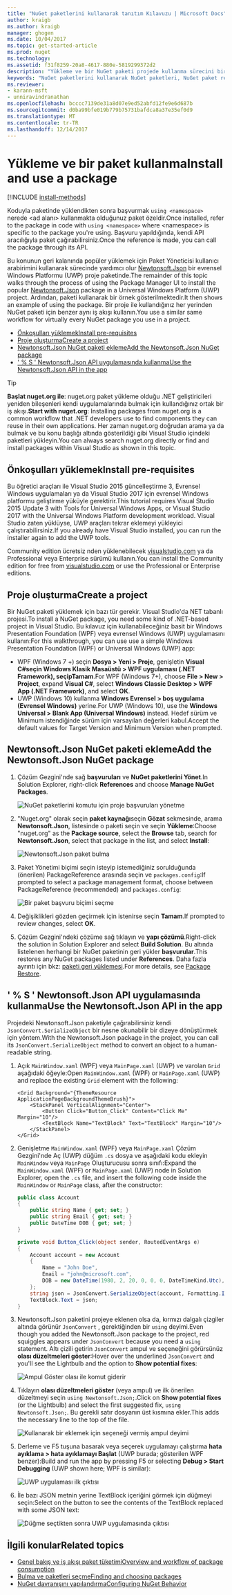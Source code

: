 ```yaml
---
title: "NuGet paketlerini kullanarak tanıtım Kılavuzu | Microsoft Docs"
author: kraigb
ms.author: kraigb
manager: ghogen
ms.date: 10/04/2017
ms.topic: get-started-article
ms.prod: nuget
ms.technology: 
ms.assetid: f31f8259-20a8-4617-880e-5819299372d2
description: "Yükleme ve bir NuGet paketi projede kullanma sürecini bir gözden geçirme öğretici."
keywords: "NuGet paketlerini kullanarak NuGet paketleri, NuGet paket referanslarını yükleme NuGet, NuGet paketi tüketim yükleyin"
ms.reviewer:
- karann-msft
- unniravindranathan
ms.openlocfilehash: bcccc7139de31a8d07e9ed52abfd12fe9e6d687b
ms.sourcegitcommit: d0ba99bfe019b779b75731bafdca8a37e35ef0d9
ms.translationtype: MT
ms.contentlocale: tr-TR
ms.lasthandoff: 12/14/2017
---
```

# <a name="install-and-use-a-package"></a><span data-ttu-id="4b3a9-104">Yükleme ve bir paket kullanma</span><span class="sxs-lookup"><span data-stu-id="4b3a9-104">Install and use a package</span></span>

[!INCLUDE [install-methods](../includes/install-methods.md)]

<span data-ttu-id="4b3a9-105">Koduyla paketinde yüklendikten sonra başvurmak `using <namespace>` nerede \<ad alanı\> kullanmakta olduğunuz paket özeldir.</span><span class="sxs-lookup"><span data-stu-id="4b3a9-105">Once installed, refer to the package in code with `using <namespace>` where \<namespace\> is specific to the package you're using.</span></span> <span data-ttu-id="4b3a9-106">Başvuru yapıldığında, kendi API aracılığıyla paket çağırabilirsiniz.</span><span class="sxs-lookup"><span data-stu-id="4b3a9-106">Once the reference is made, you can call the package through its API.</span></span>

<span data-ttu-id="4b3a9-107">Bu konunun geri kalanında popüler yüklemek için Paket Yöneticisi kullanıcı arabirimini kullanarak sürecinde yardımcı olur [Newtonsoft.Json](https://www.nuget.org/packages/Newtonsoft.Json/) bir evrensel Windows Platformu (UWP) proje paketinde.</span><span class="sxs-lookup"><span data-stu-id="4b3a9-107">The remainder of this topic walks through the process of using the Package Manager UI to install the popular [Newtonsoft.Json](https://www.nuget.org/packages/Newtonsoft.Json/) package in a Universal Windows Platform (UWP) project.</span></span> <span data-ttu-id="4b3a9-108">Ardından, paketi kullanarak bir örnek gösterilmektedir.</span><span class="sxs-lookup"><span data-stu-id="4b3a9-108">It then shows an example of using the package.</span></span> <span data-ttu-id="4b3a9-109">Bir proje ile kullandığınız her yerinden NuGet paketi için benzer aynı iş akışı kullanın.</span><span class="sxs-lookup"><span data-stu-id="4b3a9-109">You use a similar same workflow for virtually every NuGet package you use in a project.</span></span>

- [<span data-ttu-id="4b3a9-110">Önkoşulları yüklemek</span><span class="sxs-lookup"><span data-stu-id="4b3a9-110">Install pre-requisites</span></span>](#install-pre-requisites)
- [<span data-ttu-id="4b3a9-111">Proje oluşturma</span><span class="sxs-lookup"><span data-stu-id="4b3a9-111">Create a project</span></span>](#create-a-project)
- [<span data-ttu-id="4b3a9-112">Newtonsoft.Json NuGet paketi ekleme</span><span class="sxs-lookup"><span data-stu-id="4b3a9-112">Add the Newtonsoft.Json NuGet package</span></span>](#add-the-newtonsoftjson-nuget-package)
- [<span data-ttu-id="4b3a9-113">' % S ' Newtonsoft.Json API uygulamasında kullanma</span><span class="sxs-lookup"><span data-stu-id="4b3a9-113">Use the Newtonsoft.Json API in the app</span></span>](#use-the-newtonsoftjson-api-in-the-app)

> [!Tip]
> <span data-ttu-id="4b3a9-114">**Başlat nuget.org ile**: nuget.org paket yükleme olduğu .NET geliştiricileri yeniden bileşenleri kendi uygulamalarında bulmak için kullandığınız ortak bir iş akışı.</span><span class="sxs-lookup"><span data-stu-id="4b3a9-114">**Start with nuget.org**: Installing packages from nuget.org is a common workflow that .NET developers use to find components they can reuse in their own applications.</span></span> <span data-ttu-id="4b3a9-115">Her zaman nuget.org doğrudan arama ya da bulmak ve bu konu başlığı altında gösterildiği gibi Visual Studio içindeki paketleri yükleyin.</span><span class="sxs-lookup"><span data-stu-id="4b3a9-115">You can always search nuget.org directly or find and install packages within Visual Studio as shown in this topic.</span></span>

## <a name="install-pre-requisites"></a><span data-ttu-id="4b3a9-116">Önkoşulları yüklemek</span><span class="sxs-lookup"><span data-stu-id="4b3a9-116">Install pre-requisites</span></span>

<span data-ttu-id="4b3a9-117">Bu öğretici araçları ile Visual Studio 2015 güncelleştirme 3, Evrensel Windows uygulamaları ya da Visual Studio 2017 için evrensel Windows platformu geliştirme yüküyle gerektirir.</span><span class="sxs-lookup"><span data-stu-id="4b3a9-117">This tutorial requires Visual Studio 2015 Update 3 with Tools for Universal Windows Apps, or Visual Studio 2017 with the Universal Windows Platform development workload.</span></span> <span data-ttu-id="4b3a9-118">Visual Studio zaten yüklüyse, UWP araçları tekrar eklemeyi yükleyici çalıştırabilirsiniz.</span><span class="sxs-lookup"><span data-stu-id="4b3a9-118">If you already have Visual Studio installed, you can run the installer again to add the UWP tools.</span></span>

<span data-ttu-id="4b3a9-119">Community edition ücretsiz nden yüklenebilecek [visualstudio.com](https://www.visualstudio.com/) ya da Professional veya Enterprise sürümü kullanın.</span><span class="sxs-lookup"><span data-stu-id="4b3a9-119">You can install the Community edition for free from [visualstudio.com](https://www.visualstudio.com/) or use the Professional or Enterprise editions.</span></span> 

## <a name="create-a-project"></a><span data-ttu-id="4b3a9-120">Proje oluşturma</span><span class="sxs-lookup"><span data-stu-id="4b3a9-120">Create a project</span></span>

<span data-ttu-id="4b3a9-121">Bir NuGet paketi yüklemek için bazı tür gerekir. Visual Studio'da NET tabanlı projesi.</span><span class="sxs-lookup"><span data-stu-id="4b3a9-121">To install a NuGet package, you need some kind of .NET-based project in Visual Studio.</span></span> <span data-ttu-id="4b3a9-122">Bu kılavuz için kullanabileceğiniz basit bir Windows Presentation Foundation (WPF) veya evrensel Windows (UWP) uygulamasını kullanın:</span><span class="sxs-lookup"><span data-stu-id="4b3a9-122">For this walkthrough, you can use use a simple Windows Presentation Foundation (WPF) or Universal Windows (UWP) app:</span></span>

- <span data-ttu-id="4b3a9-123">WPF (Windows 7 +) seçin **Dosya > Yeni > Proje**, genişletin **Visual C#**seçin **Windows Klasik Masaüstü > WPF uygulaması (.NET Framework)**, seçip**Tamam**.</span><span class="sxs-lookup"><span data-stu-id="4b3a9-123">For WPF (Windows 7+), choose **File > New > Project**, expand **Visual C#**, select **Windows Classic Desktop > WPF App (.NET Framework)**, and select **OK**.</span></span>
- <span data-ttu-id="4b3a9-124">UWP (Windows 10) kullanma **Windows Evrensel > boş uygulama (Evrensel Windows)** yerine.</span><span class="sxs-lookup"><span data-stu-id="4b3a9-124">For UWP (Windows 10), use the **Windows Universal > Blank App (Universal Windows)** instead.</span></span> <span data-ttu-id="4b3a9-125">Hedef sürüm ve Minimum istendiğinde sürüm için varsayılan değerleri kabul.</span><span class="sxs-lookup"><span data-stu-id="4b3a9-125">Accept the default values for Target Version and Minimum Version when prompted.</span></span>

## <a name="add-the-newtonsoftjson-nuget-package"></a><span data-ttu-id="4b3a9-126">Newtonsoft.Json NuGet paketi ekleme</span><span class="sxs-lookup"><span data-stu-id="4b3a9-126">Add the Newtonsoft.Json NuGet package</span></span>

1. <span data-ttu-id="4b3a9-127">Çözüm Gezgini'nde sağ **başvuruları** ve **NuGet paketlerini Yönet**.</span><span class="sxs-lookup"><span data-stu-id="4b3a9-127">In Solution Explorer, right-click **References** and choose **Manage NuGet Packages**.</span></span>

    ![NuGet paketlerini komutu için proje başvuruları yönetme](media/QS_Use-02-ManageNuGetPackages.png)

1. <span data-ttu-id="4b3a9-129">"Nuget.org" olarak seçin **paket kaynağı**seçin **Gözat** sekmesinde, arama **Newtonsoft.Json**, listesinde o paketi seçin ve seçin  **Yükleme**:</span><span class="sxs-lookup"><span data-stu-id="4b3a9-129">Choose "nuget.org" as the **Package source**, select the **Browse** tab, search for **Newtonsoft.Json**, select that package in the list, and select **Install**:</span></span>

    ![Newtonsoft.Json paket bulma](media/QS_Use-03-NewtonsoftJson.png)

1. <span data-ttu-id="4b3a9-131">Paket Yönetimi biçimi seçin isteyip istemediğiniz sorulduğunda (önerilen) PackageReference arasında seçin ve `packages.config`:</span><span class="sxs-lookup"><span data-stu-id="4b3a9-131">If prompted to select a package management format, choose between PackageReference (recommended) and `packages.config`:</span></span>

    ![Bir paket başvuru biçimi seçme](media/QS_Use-03b-SelectFormat.png)

1. <span data-ttu-id="4b3a9-133">Değişiklikleri gözden geçirmek için istenirse seçin **Tamam**.</span><span class="sxs-lookup"><span data-stu-id="4b3a9-133">If prompted to review changes, select **OK**.</span></span>

1. <span data-ttu-id="4b3a9-134">Çözüm Gezgini'ndeki çözüme sağ tıklayın ve **yapı çözümü**.</span><span class="sxs-lookup"><span data-stu-id="4b3a9-134">Right-click the solution in Solution Explorer and select **Build Solution**.</span></span> <span data-ttu-id="4b3a9-135">Bu altında listelenen herhangi bir NuGet paketinin geri yükler **başvurular**.</span><span class="sxs-lookup"><span data-stu-id="4b3a9-135">This restores any NuGet packages listed under **References**.</span></span> <span data-ttu-id="4b3a9-136">Daha fazla ayrıntı için bkz: [paketi geri yüklemesi](../consume-packages/package-restore.md).</span><span class="sxs-lookup"><span data-stu-id="4b3a9-136">For more details, see [Package Restore](../consume-packages/package-restore.md).</span></span>

## <a name="use-the-newtonsoftjson-api-in-the-app"></a><span data-ttu-id="4b3a9-137">' % S ' Newtonsoft.Json API uygulamasında kullanma</span><span class="sxs-lookup"><span data-stu-id="4b3a9-137">Use the Newtonsoft.Json API in the app</span></span>

<span data-ttu-id="4b3a9-138">Projedeki Newtonsoft.Json paketiyle çağırabilirsiniz kendi `JsonConvert.SerializeObject` bir nesne okunabilir bir dizeye dönüştürmek için yöntem.</span><span class="sxs-lookup"><span data-stu-id="4b3a9-138">With the Newtonsoft.Json package in the project, you can call its `JsonConvert.SerializeObject` method to convert an object to a human-readable string.</span></span>

1. <span data-ttu-id="4b3a9-139">Açık `MainWindow.xaml` (WPF) veya `MainPage.xaml` (UWP) ve varolan `Grid` aşağıdaki öğeyle:</span><span class="sxs-lookup"><span data-stu-id="4b3a9-139">Open `MainWindow.xaml` (WPF) or `MainPage.xaml` (UWP) and replace the existing `Grid` element with the following:</span></span>

    ```xaml
    <Grid Background="{ThemeResource ApplicationPageBackgroundThemeBrush}">
        <StackPanel VerticalAlignment="Center">
            <Button Click="Button_Click" Content="Click Me" Margin="10"/>
            <TextBlock Name="TextBlock" Text="TextBlock" Margin="10"/>
        </StackPanel>
    </Grid>
    ```

1. <span data-ttu-id="4b3a9-140">Genişletme `MainWindow.xaml` (WPF) veya `MainPage.xaml` Çözüm Gezgini'nde Aç (UWP) düğüm `.cs` dosya ve aşağıdaki kodu ekleyin `MainWindow` veya `MainPage` Oluşturucusu sonra sınıfı:</span><span class="sxs-lookup"><span data-stu-id="4b3a9-140">Expand the `MainWindow.xaml` (WPF) or `MainPage.xaml` (UWP) node in Solution Explorer, open the `.cs` file, and insert the following code inside the `MainWindow` or `MainPage` class, after the constructor:</span></span>

    ```cs
    public class Account
    {
        public string Name { get; set; }
        public string Email { get; set; }
        public DateTime DOB { get; set; }
    }

    private void Button_Click(object sender, RoutedEventArgs e)
    {
        Account account = new Account
        {
            Name = "John Doe",
            Email = "john@microsoft.com",
            DOB = new DateTime(1980, 2, 20, 0, 0, 0, DateTimeKind.Utc),
        };
        string json = JsonConvert.SerializeObject(account, Formatting.Indented);
        TextBlock.Text = json;
    }
    ```

1. <span data-ttu-id="4b3a9-141">Newtonsoft.Json paketini projeye eklenen olsa da, kırmızı dalgalı çizgiler altında görünür `JsonConvert` , gerektiğinden bir `using` deyimi.</span><span class="sxs-lookup"><span data-stu-id="4b3a9-141">Even though you added the Newtonsoft.Json package to the project, red squiggles appears under `JsonConvert` because you need a `using` statement.</span></span> <span data-ttu-id="4b3a9-142">Altı çizili getirin `JsonConvert` ampul ve seçeneğini görürsünüz **olası düzeltmeleri göster**:</span><span class="sxs-lookup"><span data-stu-id="4b3a9-142">Hover over the underlined `JsonConvert` and you'll see the Lightbulb and the option to **Show potential fixes**:</span></span>

    ![Ampul Göster olası ile komut giderir](media/QS_Use-04-ShowPotentialFixes.png)


1. <span data-ttu-id="4b3a9-144">Tıklayın **olası düzeltmeleri göster** (veya ampul) ve ilk önerilen düzeltmeyi seçin `using Newtonsoft.Json;`.</span><span class="sxs-lookup"><span data-stu-id="4b3a9-144">Click on **Show potential fixes** (or the Lightbulb) and select the first suggested fix, `using Newtonsoft.Json;`.</span></span> <span data-ttu-id="4b3a9-145">Bu gerekli satır dosyanın üst kısmına ekler.</span><span class="sxs-lookup"><span data-stu-id="4b3a9-145">This adds the necessary line to the top of the file.</span></span>

    ![Kullanarak bir eklemek için seçeneği vermiş ampul deyimi](media/QS_Use-05-AddUsing.png)

1. <span data-ttu-id="4b3a9-147">Derleme ve F5 tuşuna basarak veya seçerek uygulamayı çalıştırma **hata ayıklama > hata ayıklamayı Başlat** (UWP burada; gösterilen WPF benzer):</span><span class="sxs-lookup"><span data-stu-id="4b3a9-147">Build and run the app by pressing F5 or selecting **Debug > Start Debugging** (UWP shown here; WPF is similar):</span></span>

    ![UWP uygulaması ilk çıktısı](media/QS_Use-06-AppStart.png)

1. <span data-ttu-id="4b3a9-149">İle bazı JSON metnin yerine TextBlock içeriğini görmek için düğmeyi seçin:</span><span class="sxs-lookup"><span data-stu-id="4b3a9-149">Select on the button to see the contents of the TextBlock replaced with some JSON text:</span></span>

    ![Düğme seçtikten sonra UWP uygulamasında çıktısı](media/QS_Use-07-AppEnd.png)

## <a name="related-topics"></a><span data-ttu-id="4b3a9-151">İlgili konular</span><span class="sxs-lookup"><span data-stu-id="4b3a9-151">Related topics</span></span>

- [<span data-ttu-id="4b3a9-152">Genel bakış ve iş akışı paket tüketimi</span><span class="sxs-lookup"><span data-stu-id="4b3a9-152">Overview and workflow of package consumption</span></span>](../consume-packages/overview-and-workflow.md)
- [<span data-ttu-id="4b3a9-153">Bulma ve paketleri seçme</span><span class="sxs-lookup"><span data-stu-id="4b3a9-153">Finding and choosing packages</span></span>](../consume-packages/finding-and-choosing-packages.md)
- [<span data-ttu-id="4b3a9-154">NuGet davranışını yapılandırma</span><span class="sxs-lookup"><span data-stu-id="4b3a9-154">Configuring NuGet Behavior</span></span>](../consume-packages/configuring-nuget-behavior.md)
